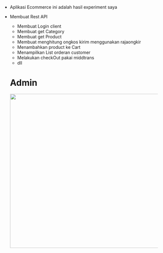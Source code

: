 - Aplikasi Ecommerce ini adalah hasil experiment saya 

- Membuat Rest API
  - Membuat Login client
  - Membuat get Category
  - Membuat get Product
  - Membuat menghitung ongkos kirim menggunakan rajaongkir
  - Menambahkan product ke Cart
  - Menampilkan List orderan customer
  - Melakukan checkOut pakai middtrans
  - dll
  
  # Admin
    <img src="https://user-images.githubusercontent.com/32923555/201397560-70d74d36-2952-4bd7-ba55-cfeb7287c932.png" width="1000" height="500"/>
